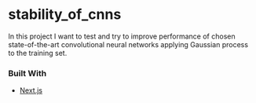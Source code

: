 # stability_of_cnns
In this project I want to test and try to improve performance of chosen state-of-the-art convolutional neural networks applying Gaussian process to the training set.

### Built With

* [Next.js](https://nextjs.org/)
